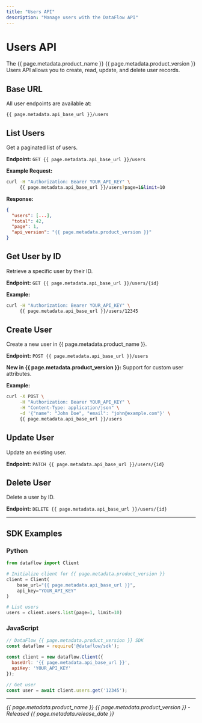 ```yaml
---
title: "Users API"
description: "Manage users with the DataFlow API"
---
```


# Users API

The {{ page.metadata.product_name }} {{ page.metadata.product_version }} Users API allows you to create, read, update, and delete user records.

## Base URL

All user endpoints are available at:
```
{{ page.metadata.api_base_url }}/users
```

## List Users

Get a paginated list of users.

**Endpoint:** `GET {{ page.metadata.api_base_url }}/users`

**Example Request:**
```bash
curl -H "Authorization: Bearer YOUR_API_KEY" \
     {{ page.metadata.api_base_url }}/users?page=1&limit=10
```

**Response:**
```json
{
  "users": [...],
  "total": 42,
  "page": 1,
  "api_version": "{{ page.metadata.product_version }}"
}
```

## Get User by ID

Retrieve a specific user by their ID.

**Endpoint:** `GET {{ page.metadata.api_base_url }}/users/{id}`

**Example:**
```bash
curl -H "Authorization: Bearer YOUR_API_KEY" \
     {{ page.metadata.api_base_url }}/users/12345
```

## Create User

Create a new user in {{ page.metadata.product_name }}.

**Endpoint:** `POST {{ page.metadata.api_base_url }}/users`

**New in {{ page.metadata.product_version }}:** Support for custom user attributes.

**Example:**
```bash
curl -X POST \
     -H "Authorization: Bearer YOUR_API_KEY" \
     -H "Content-Type: application/json" \
     -d '{"name": "John Doe", "email": "john@example.com"}' \
     {{ page.metadata.api_base_url }}/users
```

## Update User

Update an existing user.

**Endpoint:** `PATCH {{ page.metadata.api_base_url }}/users/{id}`

## Delete User

Delete a user by ID.

**Endpoint:** `DELETE {{ page.metadata.api_base_url }}/users/{id}`

---

## SDK Examples

### Python

```python
from dataflow import Client

# Initialize client for {{ page.metadata.product_version }}
client = Client(
    base_url="{{ page.metadata.api_base_url }}",
    api_key="YOUR_API_KEY"
)

# List users
users = client.users.list(page=1, limit=10)
```

### JavaScript

```javascript
// DataFlow {{ page.metadata.product_version }} SDK
const dataflow = require('@dataflow/sdk');

const client = new dataflow.Client({
  baseUrl: '{{ page.metadata.api_base_url }}',
  apiKey: 'YOUR_API_KEY'
});

// Get user
const user = await client.users.get('12345');
```

---

*{{ page.metadata.product_name }} {{ page.metadata.product_version }} - Released {{ page.metadata.release_date }}*

